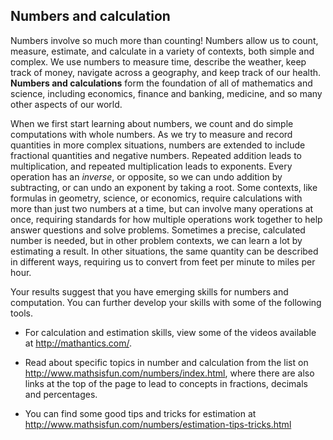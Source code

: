 ## Numbers and calculation

Numbers involve so much more than counting! Numbers allow us to count, measure, estimate, and calculate in a variety of contexts, both simple and complex. We use numbers to measure time, describe the weather, keep track of money, navigate across a geography, and keep track of our health.  **Numbers and calculations** form the foundation of all of mathematics and science, including economics, finance and banking, medicine, and so many other aspects of our world. 

When we first start learning about numbers, we count and do simple computations with whole numbers. As we try to measure and record quantities in more complex situations, numbers are extended to include fractional quantities and negative numbers. Repeated addition leads to multiplication, and repeated multiplication leads to exponents. Every operation has an *inverse*, or opposite, so we can undo addition by subtracting, or can undo an exponent by taking a root. Some contexts, like formulas in geometry, science, or economics, require calculations with more than just two numbers at a time, but can involve many operations at once, requiring standards for how multiple operations work together to help answer questions and solve problems. Sometimes a precise, calculated number is needed, but in other problem contexts, we can learn a lot by estimating a result. In other situations, the same quantity can be described in different ways, requiring us to convert from feet per minute to miles per hour. 

Your results suggest that you have emerging skills for numbers and computation. You can further develop your skills with some of the following tools.

* For calculation and estimation skills, view some of the videos available at http://mathantics.com/. 

* Read about specific topics in number and calculation from the list on http://www.mathsisfun.com/numbers/index.html, where there are also links at the top of the page to lead to concepts in fractions, decimals and percentages. 

* You can find some good tips and tricks for estimation at http://www.mathsisfun.com/numbers/estimation-tips-tricks.html
